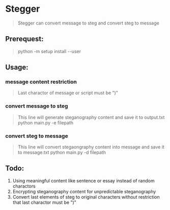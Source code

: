 # **Stegger**
> Stegger can convert message to steg and convert steg to message

## **Prerequest**:
> python -m setup install --user

## **Usage**:
### message content restriction
> Last charactor of message or script must be ")"

### convert message to steg
> This line will generate steganography content and save it to output.txt
> python main.py -e filepath

### convert steg to message
> This line will convert stegaongraphy content into message and save it to message.txt
> python main.py -d filepath

## **Todo**:
1. Using meaningful content like sentence or essay instead of random charactors
2. Encrypting steganography content for unpredictable steganography
3. Convert last elements of steg to original characters without restriction that last charactor must be ")"
